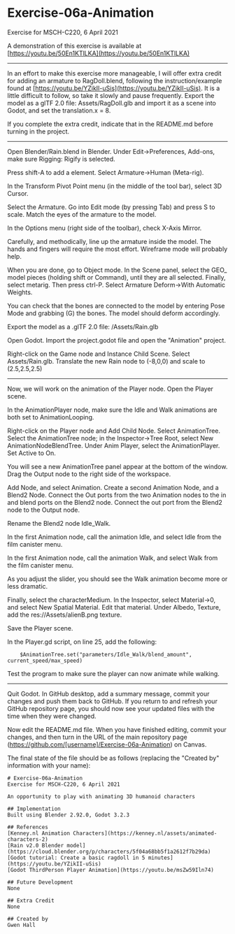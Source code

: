 # Exercise-06a-Animation
Exercise for MSCH-C220, 6 April 2021

A demonstration of this exercise is available at [https://youtu.be/50En1KTlLKA](https://youtu.be/50En1KTlLKA)

---

In an effort to make this exercise more manageable, I will offer extra credit for adding an armature to RagDoll.blend, following the instruction/example found at [https://youtu.be/YZikII-uSis](https://youtu.be/YZikII-uSis). It is a little difficult to follow, so take it slowly and pause frequently. Export the model as a glTF 2.0 file: Assets/RagDoll.glb and import it as a scene into Godot, and set the translation.x = 8.

If you complete the extra credit, indicate that in the README.md before turning in the project.

---

Open Blender/Rain.blend in Blender. Under Edit->Preferences, Add-ons, make sure Rigging: Rigify is selected.

Press shift-A to add a element. Select Armature->Human (Meta-rig).

In the Transform Pivot Point menu (in the middle of the tool bar), select 3D Cursor.

Select the Armature. Go into Edit mode (by pressing Tab) and press S to scale. Match the eyes of the armature to the model.

In the Options menu (right side of the toolbar), check X-Axis Mirror.

Carefully, and methodically, line up the armature inside the model. The hands and fingers will require the most effort. Wireframe mode will probably help.

When you are done, go to Object mode. In the Scene panel, select the GEO_ model pieces (holding shift or Command), until they are all selected. Finally, select metarig. Then press ctrl-P. Select Armature Deform->With Automatic Weights.

You can check that the bones are connected to the model by entering Pose Mode and grabbing (G) the bones. The model should deform accordingly.

Export the model as a .glTF 2.0 file: /Assets/Rain.glb

Open Godot. Import the project.godot file and open the "Animation" project.

Right-click on the Game node and Instance Child Scene. Select Assets/Rain.glb. Translate the new Rain node to (-8,0,0) and scale to (2.5,2.5,2.5)

---

Now, we will work on the animation of the Player node. Open the Player scene.

In the AnimationPlayer node, make sure the Idle and Walk animations are both set to AnimationLooping.

Right-click on the Player node and Add Child Node. Select AnimationTree. Select the AnimationTree node; in the Inspector->Tree Root, select New AnimationNodeBlendTree. Under Anim Player, select the AnimationPlayer. Set Active to On.

You will see a new AnimationTree panel appear at the bottom of the window. Drag the Output node to the right side of the workspace.

Add Node, and select Animation. Create a second Animation Node, and a Blend2 Node. Connect the Out ports from the two Animation nodes to the in and blend ports on the Blend2 node. Connect the out port from the Blend2 node to the Output node.

Rename the Blend2 node Idle_Walk.

In the first Animation node, call the animation Idle, and select Idle from the film canister menu.

In the first Animation node, call the animation Walk, and select Walk from the film canister menu.

As you adjust the slider, you should see the Walk animation become more or less dramatic.

Finally, select the characterMedium. In the Inspector, select Material->0, and select New Spatial Material. Edit that material. Under Albedo, Texture, add the res://Assets/alienB.png texture.

Save the Player scene.

In the Player.gd script, on line 25, add the following:

```
	$AnimationTree.set("parameters/Idle_Walk/blend_amount", current_speed/max_speed) 
```

Test the program to make sure the player can now animate while walking.

---

Quit Godot. In GitHub desktop, add a summary message, commit your changes and push them back to GitHub. If you return to and refresh your GitHub repository page, you should now see your updated files with the time when they were changed.

Now edit the README.md file. When you have finished editing, commit your changes, and then turn in the URL of the main repository page (https://github.com/[username]/Exercise-06a-Animation) on Canvas.

The final state of the file should be as follows (replacing the "Created by" information with your name):
```
# Exercise-06a-Animation
Exercise for MSCH-C220, 6 April 2021

An opportunity to play with animating 3D humanoid characters

## Implementation
Built using Blender 2.92.0, Godot 3.2.3

## References
[Kenney.nl Animation Characters](https://kenney.nl/assets/animated-characters-2)
[Rain v2.0 Blender model](https://cloud.blender.org/p/characters/5f04a68bb5f1a2612f7b29da)
[Godot tutorial: Create a basic ragdoll in 5 minutes](https://youtu.be/YZikII-uSis)
[Godot ThirdPerson Player Animation](https://youtu.be/msZw59Iln74)

## Future Development
None

## Extra Credit
None

## Created by 
Gwen Hall
